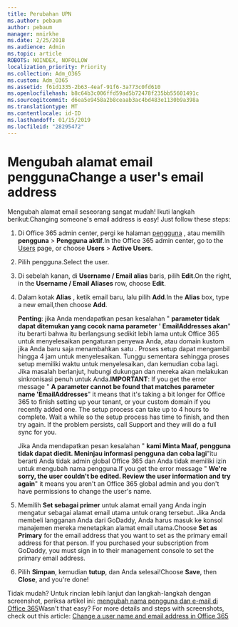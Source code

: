```yaml
---
title: Perubahan UPN
ms.author: pebaum
author: pebaum
manager: mnirkhe
ms.date: 2/25/2018
ms.audience: Admin
ms.topic: article
ROBOTS: NOINDEX, NOFOLLOW
localization_priority: Priority
ms.collection: Adm_O365
ms.custom: Adm_O365
ms.assetid: f61d1335-2b63-4eaf-91f6-3a773c0fd610
ms.openlocfilehash: b8c64b3c006ffd59ad5b72478f235bb55601491c
ms.sourcegitcommit: d6ea5e9458a2b8ceaab3ac4bd483e1130b9a398a
ms.translationtype: MT
ms.contentlocale: id-ID
ms.lasthandoff: 01/15/2019
ms.locfileid: "28295472"
---
```

# <a name="change-a-users-email-address"></a><span data-ttu-id="6b288-102">Mengubah alamat email pengguna</span><span class="sxs-lookup"><span data-stu-id="6b288-102">Change a user's email address</span></span>

<span data-ttu-id="6b288-p101">Mengubah alamat email seseorang sangat mudah! Ikuti langkah berikut:</span><span class="sxs-lookup"><span data-stu-id="6b288-p101">Changing someone's email address is easy! Just follow these steps:</span></span>
  
1. <span data-ttu-id="6b288-105">Di Office 365 admin center, pergi ke halaman [pengguna](https://go.microsoft.com/fwlink/p/?linkid=834822) , atau memilih **pengguna** \> **Pengguna aktif**.</span><span class="sxs-lookup"><span data-stu-id="6b288-105">In the Office 365 admin center, go to the [Users](https://go.microsoft.com/fwlink/p/?linkid=834822) page, or choose **Users** \> **Active Users**.</span></span>
    
2. <span data-ttu-id="6b288-106">Pilih pengguna.</span><span class="sxs-lookup"><span data-stu-id="6b288-106">Select the user.</span></span>
    
3. <span data-ttu-id="6b288-107">Di sebelah kanan, di **Username / Email alias** baris, pilih **Edit**.</span><span class="sxs-lookup"><span data-stu-id="6b288-107">On the right, in the **Username / Email Aliases** row, choose **Edit**.</span></span>
    
4. <span data-ttu-id="6b288-108">Dalam kotak **Alias** , ketik email baru, lalu pilih **Add**.</span><span class="sxs-lookup"><span data-stu-id="6b288-108">In the **Alias** box, type a new email,then choose **Add**.</span></span>
    
    <span data-ttu-id="6b288-p102">**Penting**: jika Anda mendapatkan pesan kesalahan " **parameter tidak dapat ditemukan yang cocok nama parameter ' EmailAddresses akan**" itu berarti bahwa itu berlangsung sedikit lebih lama untuk Office 365 untuk menyelesaikan pengaturan penyewa Anda, atau domain kustom jika Anda baru saja menambahkan satu . Proses setup dapat mengambil hingga 4 jam untuk menyelesaikan. Tunggu sementara sehingga proses setup memiliki waktu untuk menyelesaikan, dan kemudian coba lagi. Jika masalah berlanjut, hubungi dukungan dan mereka akan melakukan sinkronisasi penuh untuk Anda.</span><span class="sxs-lookup"><span data-stu-id="6b288-p102">**IMPORTANT**: If you get the error message " **A parameter cannot be found that matches parameter name 'EmailAddresses**" it means that it's taking a bit longer for Office 365 to finish setting up your tenant, or your custom domain if you recently added one. The setup process can take up to 4 hours to complete. Wait a while so the setup process has time to finish, and then try again. If the problem persists, call Support and they will do a full sync for you.</span></span>
    
    <span data-ttu-id="6b288-113">Jika Anda mendapatkan pesan kesalahan " **kami Minta Maaf, pengguna tidak dapat diedit. Meninjau informasi pengguna dan coba lagi**"itu berarti Anda tidak admin global Office 365 dan Anda tidak memiliki izin untuk mengubah nama pengguna.</span><span class="sxs-lookup"><span data-stu-id="6b288-113">If you get the error message " **We're sorry, the user couldn't be edited. Review the user information and try again**" it means you aren't an Office 365 global admin and you don't have permissions to change the user's name.</span></span>
    
5. <span data-ttu-id="6b288-p103">Memilih **Set sebagai primer** untuk alamat email yang Anda ingin mengatur sebagai alamat email utama untuk orang tersebut. Jika Anda membeli langganan Anda dari GoDaddy, Anda harus masuk ke konsol manajemen mereka menetapkan alamat email utama.</span><span class="sxs-lookup"><span data-stu-id="6b288-p103">Choose **Set as Primary** for the email address that you want to set as the primary email address for that person. If you purchased your subscription from GoDaddy, you must sign in to their management console to set the primary email address.</span></span> 
    
6. <span data-ttu-id="6b288-116">Pilih **Simpan**, kemudian **tutup**, dan Anda selesai!</span><span class="sxs-lookup"><span data-stu-id="6b288-116">Choose **Save**, then **Close**, and you're done!</span></span>
    
<span data-ttu-id="6b288-p104">Tidak mudah? Untuk rincian lebih lanjut dan langkah-langkah dengan screenshot, periksa artikel ini: [mengubah nama pengguna dan e-mail di Office 365](https://support.office.com/article/https://support.office.com/en-us/article/Change-a-user-name-and-email-address-in-Office-365-fb5ac074-e203-4e1f-9843-b9d1a3e03297.aspx)</span><span class="sxs-lookup"><span data-stu-id="6b288-p104">Wasn't that easy? For more details and steps with screenshots, check out this article: [Change a user name and email address in Office 365](https://support.office.com/article/https://support.office.com/en-us/article/Change-a-user-name-and-email-address-in-Office-365-fb5ac074-e203-4e1f-9843-b9d1a3e03297.aspx)</span></span>
  

